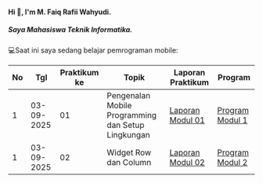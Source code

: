 #### Hi 👋, I'm M. Faiq Rafii Wahyudi. 
##### Saya Mahasiswa Teknik Informatika.

💻Saat ini saya sedang belajar pemrograman mobile:

| No  | Tgl  | Praktikum ke  | Topik  | Laporan Praktikum | Program |
| ------------ | ------------ | ------------ | ------------ | ------------ | ------------ | 
|  1 | 03-09-2025  | 01  | Pengenalan Mobile Programming dan Setup Lingkungan  | [Laporan Modul 01](https://drive.google.com/file/d/1SbelCCl2ORh0e1HKyaFqARR5sCjZ_Tli/view?usp=sharing) | [Program Modul 1]() |
|  1 | 03-09-2025  | 02  | Widget Row dan Column  | [Laporan Modul 02](https://drive.google.com/file/d/11tFn_y8oqZM-qLg59P-q5H6B81rbKTYK/view?usp=sharing)| [Program Modul 2]()|
